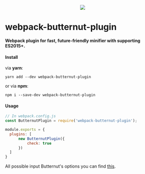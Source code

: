 <p align="center">
    <a href="https://www.npmjs.com/package/webpack-butternut-plugin">
        <img src="https://img.shields.io/npm/v/webpack-butternut-plugin.svg?style=flat-square">
    </a>
</p>

# webpack-butternut-plugin

**Webpack plugin for fast, future-friendly minifier with supporting ES2015+.**


#### Install

via **yarn**:

    yarn add --dev webpack-butternut-plugin

or via **npm**:

    npm i --save-dev webpack-butternut-plugin

#### Usage

```js
// In webpack.config.js
const ButternutPlugin = require('webpack-butternut-plugin');

module.exports = {
  plugins: [
      new ButternutPlugin({
          check: true
      })
  ]
}
```

All possible input Butternut's options you can find [this](https://github.com/Rich-Harris/butternut#javascript-api).
